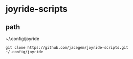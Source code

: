 # joyride-scripts

## path

~/.config/joyride

```
git clone https://github.com/jacegem/joyride-scripts.git ~/.config/joyride
```
